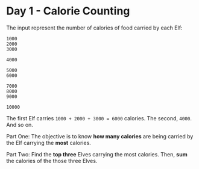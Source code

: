# Day 1 - Calorie Counting

The input represent the number of calories of food carried by each Elf:
```
1000
2000
3000

4000

5000
6000

7000
8000
9000

10000
```
The first Elf carries `1000 + 2000 + 3000 = 6000` calories. The second, `4000`. And so on.

Part One: The objective is to know **how many calories** are being carried by the Elf carrying the **most** calories.

Part Two: Find the **top three** Elves carrying the most calories. Then, **sum** the calories of the those three Elves.

